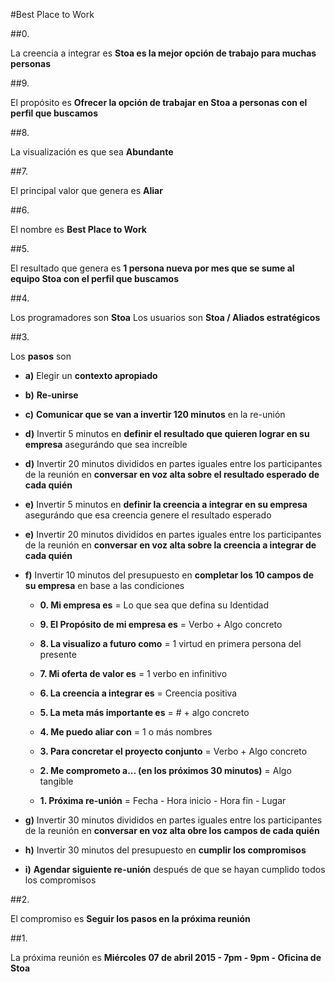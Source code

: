 #Best Place to Work

##0. 

La creencia a integrar es **Stoa es la mejor opción de trabajo para muchas personas**

##9. 

El propósito es **Ofrecer la opción de trabajar en Stoa a personas con el perfil que buscamos**
  
##8. 

La visualización es que sea **Abundante**
  
##7. 

El principal valor que genera es **Aliar**

##6. 

El nombre es **Best Place to Work**
  
##5. 

El resultado que genera es **1 persona nueva por mes que se sume al equipo Stoa con el perfil que buscamos**
  
##4. 

Los programadores son **Stoa**
Los usuarios son **Stoa / Aliados estratégicos**

##3. 

Los **pasos** son	

- **a)** Elegir un **contexto apropiado**

- **b)** **Re-unirse**

- **c)** **Comunicar que se van a invertir 120 minutos** en la re-unión

- **d)** Invertir 5 minutos en **definir el resultado que quieren lograr en su empresa** asegurándo que sea increíble

- **d)** Invertir 20 minutos divididos en partes iguales entre los participantes de la reunión en **conversar en voz alta sobre el resultado esperado de cada quién**

- **e)** Invertir 5 minutos en **definir la creencia a integrar en su empresa** asegurándo que esa creencia genere el resultado esperado

- **e)** Invertir 20 minutos divididos en partes iguales entre los participantes de la reunión en **conversar en voz alta sobre la creencia a integrar de cada quién**
  
- **f)** Invertir 10 minutos del presupuesto en **completar los 10 campos de su empresa** en base a las condiciones

  - **0. Mi empresa es** = Lo que sea que defina su Identidad

  - **9. El Propósito de mi empresa es** = Verbo + Algo concreto
  
  - **8. La visualizo a futuro como** = 1 virtud en primera persona del presente

  - **7. Mi oferta de valor es** = 1 verbo en infinitivo
  
  - **6. La creencia a integrar es** = Creencia positiva
  
  - **5. La meta más importante es** = # + algo concreto
  
  - **4. Me puedo aliar con** = 1 o más nombres
  
  - **3. Para concretar el proyecto conjunto** = Verbo + Algo concreto
  
  - **2. Me comprometo a... (en los próximos 30 minutos)** = Algo tangible
  
  - **1. Próxima re-unión** = Fecha - Hora inicio - Hora fin - Lugar

- **g)** Invertir 30 minutos divididos en partes iguales entre los participantes de la reunión en **conversar en voz alta obre los campos de cada quién**

- **h)** Invertir 30 minutos del presupuesto en **cumplir los compromisos**

- **i)** **Agendar siguiente re-unión** después de que se hayan cumplido todos los compromisos

##2. 

El compromiso es **Seguir los pasos en la próxima reunión**

##1.

La próxima reunión es **Miércoles 07 de abril 2015 - 7pm - 9pm - Oficina de Stoa**
